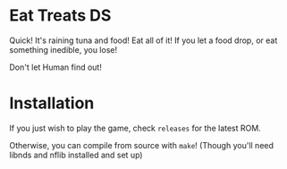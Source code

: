# Eat Treats DS

Quick! It's raining tuna and food! Eat all of it! If you let a food drop, or eat something inedible, you lose!

Don't let Human find out!

# Installation
If you just wish to play the game, check `releases` for the latest ROM. 

Otherwise, you can compile from source with `make`! (Though you'll need libnds and nflib installed and set up)